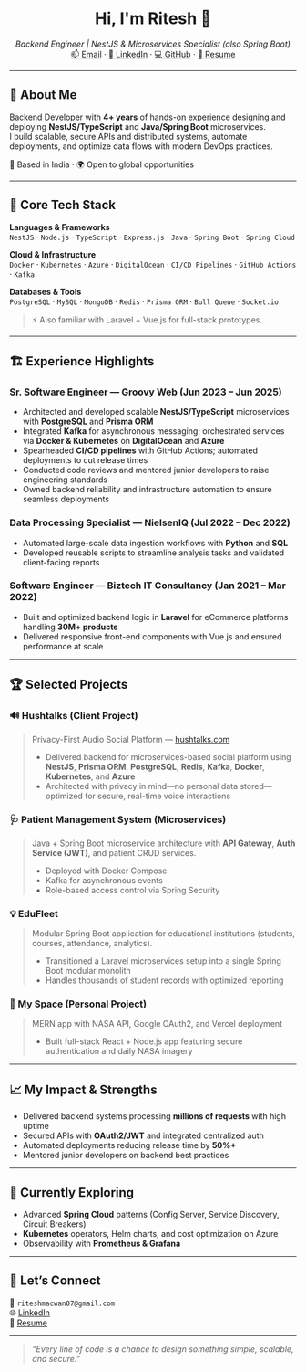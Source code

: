 <h1 align="center">Hi, I'm Ritesh 👋</h1>
<p align="center">
  <em>Backend Engineer | NestJS & Microservices Specialist (also Spring Boot)</em><br>
  <a href="mailto:riteshmacwan07@gmail.com">📫 Email</a> · 
  <a href="https://www.linkedin.com/in/ritesh-macwan-8a70891ba">🔗 LinkedIn</a> · 
  <a href="https://github.com/ritesh-7299">💻 GitHub</a> · 
  <a href="https://github.com/ritesh-7299/resume/blob/main/ritesh_resume_js.pdf">📄 Resume</a>
</p>

---

## 🚀 About Me

Backend Developer with **4+ years** of hands-on experience designing and deploying **NestJS/TypeScript** and **Java/Spring Boot** microservices.  
I build scalable, secure APIs and distributed systems, automate deployments, and optimize data flows with modern DevOps practices.

📍 Based in India · 🌍 Open to global opportunities

---

## 🧰 Core Tech Stack

**Languages & Frameworks**  
`NestJS` · `Node.js` · `TypeScript` · `Express.js` · `Java` · `Spring Boot` · `Spring Cloud`

**Cloud & Infrastructure**  
`Docker` · `Kubernetes` · `Azure` · `DigitalOcean` · `CI/CD Pipelines` · `GitHub Actions` · `Kafka`

**Databases & Tools**  
`PostgreSQL` · `MySQL` · `MongoDB` · `Redis` · `Prisma ORM` · `Bull Queue` · `Socket.io`  

> ⚡ Also familiar with Laravel + Vue.js for full-stack prototypes.

---

## 🏗️ Experience Highlights

### Sr. Software Engineer — Groovy Web (Jun 2023 – Jun 2025)
- Architected and developed scalable **NestJS/TypeScript** microservices with **PostgreSQL** and **Prisma ORM**  
- Integrated **Kafka** for asynchronous messaging; orchestrated services via **Docker & Kubernetes** on **DigitalOcean** and **Azure**  
- Spearheaded **CI/CD pipelines** with GitHub Actions; automated deployments to cut release times  
- Conducted code reviews and mentored junior developers to raise engineering standards  
- Owned backend reliability and infrastructure automation to ensure seamless deployments  

### Data Processing Specialist — NielsenIQ (Jul 2022 – Dec 2022)
- Automated large-scale data ingestion workflows with **Python** and **SQL**  
- Developed reusable scripts to streamline analysis tasks and validated client-facing reports  

### Software Engineer — Biztech IT Consultancy (Jan 2021 – Mar 2022)
- Built and optimized backend logic in **Laravel** for eCommerce platforms handling **30M+ products**  
- Delivered responsive front-end components with Vue.js and ensured performance at scale  

---

## 🏆 Selected Projects

### 🔊 Hushtalks (Client Project)
> Privacy-First Audio Social Platform — [hushtalks.com](https://hushtalks.com)  
> - Delivered backend for microservices-based social platform using **NestJS**, **Prisma ORM**, **PostgreSQL**, **Redis**, **Kafka**, **Docker**, **Kubernetes**, and **Azure**  
> - Architected with privacy in mind—no personal data stored—optimized for secure, real-time voice interactions  

### 🩺 Patient Management System (Microservices)
> Java + Spring Boot microservice architecture with **API Gateway**, **Auth Service (JWT)**, and patient CRUD services.  
> - Deployed with Docker Compose  
> - Kafka for asynchronous events  
> - Role-based access control via Spring Security  

### 💡 EduFleet
> Modular Spring Boot application for educational institutions (students, courses, attendance, analytics).  
> - Transitioned a Laravel microservices setup into a single Spring Boot modular monolith  
> - Handles thousands of student records with optimized reporting  

### 📁 My Space (Personal Project)
> MERN app with NASA API, Google OAuth2, and Vercel deployment  
> - Built full-stack React + Node.js app featuring secure authentication and daily NASA imagery  

---

## 📈 My Impact & Strengths

- Delivered backend systems processing **millions of requests** with high uptime  
- Secured APIs with **OAuth2/JWT** and integrated centralized auth  
- Automated deployments reducing release time by **50%+**  
- Mentored junior developers on backend best practices  

---

## 🌱 Currently Exploring

- Advanced **Spring Cloud** patterns (Config Server, Service Discovery, Circuit Breakers)  
- **Kubernetes** operators, Helm charts, and cost optimization on Azure  
- Observability with **Prometheus & Grafana**

---

## 🤝 Let’s Connect

📮 `riteshmacwan07@gmail.com`  
🌐 [LinkedIn](https://www.linkedin.com/in/ritesh-macwan-8a70891ba)  
📄 [Resume](https://github.com/ritesh-7299/resume/blob/main/ritesh_resume_js.pdf)

---

> _“Every line of code is a chance to design something simple, scalable, and secure.”_
